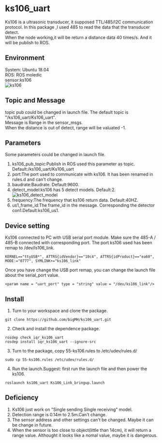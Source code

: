 # ks106_uart
Ks106 is a ultrasonic transducer, it supposed TTL/485/I2C communication protocol. In this package ,I used 485 to read the data that the transducer detect.  
When the node working,it will be return a distance data 40 times/s. And it will be publish to ROS.

## Environment  
System: Ubuntu 18.04  
ROS: ROS moledic  
sensor:ks106  
![ks106](https://img-blog.csdnimg.cn/20190605175449766.png?x-oss-process=image/watermark,type_ZmFuZ3poZW5naGVpdGk,shadow_10,text_aHR0cHM6Ly9ibG9nLmNzZG4ubmV0L015X1ByZWNpc2lvbg==,size_16,color_FFFFFF,t_70)
## Topic and Message
topic pub could be changed in launch file. The default topic is "/ks106_uart/Ks106_uart".  
Message is Range in the sensor_msgs.  
When the distance is out of detect, range will be valuated -1.  

## Parameters
Some parameters could be changed in launch file.  
1. ks106_pub_topic:Publish in ROS used this parameter as topic. Default:/ks106_uart/Ks106_uart  
2. port:The port used to communicate with ks106. It has been renamed in rules.d and can't change.  
3. baudrate:Baudrate. Default:9600.
4. detect_model:ks106 has 5 detect models. Default:2.  
  ![ks106_detect_model](https://img-blog.csdnimg.cn/2019061016315398.png)
5. frequency:The frequency that ks106 return data. Default:40HZ.  
6. us1_frame_id:The frame_id in the message. Corresponding the detector con1.Default:ks106_us1.  

## Device setting
Ks106 connected to PC with USB serial port module. Make sure the 485-A / 485-B connected with corresponding port. 
The port ks106 used has been remap to /dev/ls106_link.   
```
KERNEL=="ttyUSB*", ATTRS{idVendor}=="10c4", ATTRS{idProduct}=="ea60", MODE:="0777", SYMLINK+="ks106_link" 
```
Once you have change the USB port remap, you can change the launch file about the serial_port value.  
```
<param name = "uart_port" type = "string" value = "/dev/ks106_link"/>
```

## Install  
1. Turn to your workspace and clone the package.  
```
git clone https://github.com/bigMH/ks106_uart.git
```
2. Check and install the dependence package.  
```
rosdep check iqr_ks106_uart
rosdep install iqr_ks106_uart --ignore-src
```
3. Turn to the package, copy 55-ks106.rules to /etc/udev/rules.d/  
```
sudo cp 55-ks106.rules /etc/udev/rules.d/
```
4. Run the launch.Suggest: first run the launch file and then power the ks106.  
```
roslaunch ks106_uart Ks106_Link_bringup.launch
```

## Deficiency
1. Ks106 just work on "Single sending Single receiving" model.  
2. Detection range is 0.14m to 2.5m.Can't change.  
3. The sensor address and other settings can't be changed. Maybe it can be change in future.
4. When the sensor is too close to object(little than 14cm), it will return a range value. Althought it looks like a nomal value, maybe it is dangerous.   